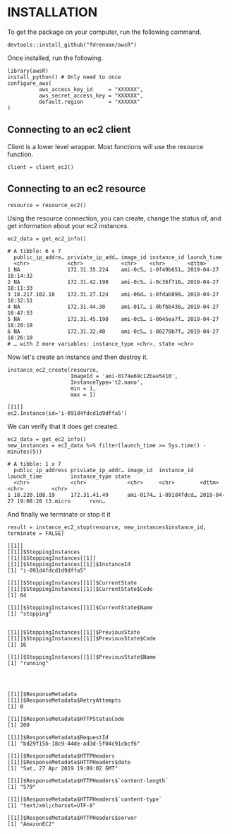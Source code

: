 # INSTALLATION

To get the package on your computer, run the following command.

```{r}
devtools::install_github("fdrennan/awsR")
```

Once installed, run the following.
```{r}
library(awsR)
install_python() # Only need to once
configure_aws(
          aws_access_key_id     = "XXXXXX",
          aws_secret_access_key = "XXXXXX",
          default.region        = "XXXXXX"
)
```

## Connecting to an ec2 client

Client is a lower level wrapper. Most functions will use the resource function.
```{r}
client = client_ec2()
```

## Connecting to an ec2 resource
```{r}
resource = resource_ec2()
```

Using the resource connection, you can create, change the status of, and get information about your ec2 instances.

```{r}
ec2_data = get_ec2_info()
```

```
# A tibble: 6 x 7
  public_ip_addre… priviate_ip_add… image_id instance_id launch_time        
  <chr>            <chr>            <chr>    <chr>       <dttm>             
1 NA               172.31.35.224    ami-0c5… i-0f49b651… 2019-04-27 18:14:32
2 NA               172.31.42.198    ami-0c5… i-0c36f716… 2019-04-27 18:11:33
3 18.217.102.18    172.31.27.124    ami-06d… i-0fdab899… 2019-04-27 18:32:51
4 NA               172.31.44.30     ami-017… i-0bfbb430… 2019-04-27 18:47:53
5 NA               172.31.45.198    ami-0c5… i-0045ea7f… 2019-04-27 18:20:18
6 NA               172.31.32.48     ami-0c5… i-00270b7f… 2019-04-27 18:26:10
# … with 2 more variables: instance_type <chr>, state <chr>
```

Now let's create an instance and then destroy it.

```{r}
instance_ec2_create(resource, 
                    ImageId = 'ami-0174e69c12bae5410', 
                    InstanceType='t2.nano', 
                    min = 1, 
                    max = 1)
```

```
[[1]]
ec2.Instance(id='i-091d4fdcd1d9dffa5')                
```
We can verify that it does get created.
```{r}
ec2_data = get_ec2_info()
new_instances = ec2_data %>% filter(launch_time >= Sys.time() - minutes(5))
```

```
# A tibble: 1 x 7
  public_ip_address priviate_ip_addr… image_id  instance_id  launch_time         instance_type state
  <chr>             <chr>             <chr>     <chr>        <dttm>              <chr>         <chr>
1 18.220.108.19     172.31.41.49      ami-0174… i-091d4fdcd… 2019-04-27 19:08:28 t3.micro      runn…

```

And finally we terminate or stop it it
```{r}
result = instance_ec2_stop(resource, new_instances$instance_id, terminate = FALSE)
```

```
[[1]]
[[1]]$StoppingInstances
[[1]]$StoppingInstances[[1]]
[[1]]$StoppingInstances[[1]]$InstanceId
[1] "i-091d4fdcd1d9dffa5"

[[1]]$StoppingInstances[[1]]$CurrentState
[[1]]$StoppingInstances[[1]]$CurrentState$Code
[1] 64

[[1]]$StoppingInstances[[1]]$CurrentState$Name
[1] "stopping"


[[1]]$StoppingInstances[[1]]$PreviousState
[[1]]$StoppingInstances[[1]]$PreviousState$Code
[1] 16

[[1]]$StoppingInstances[[1]]$PreviousState$Name
[1] "running"




[[1]]$ResponseMetadata
[[1]]$ResponseMetadata$RetryAttempts
[1] 0

[[1]]$ResponseMetadata$HTTPStatusCode
[1] 200

[[1]]$ResponseMetadata$RequestId
[1] "bd29f15b-18c9-44de-ad3d-5f04c91cbcf6"

[[1]]$ResponseMetadata$HTTPHeaders
[[1]]$ResponseMetadata$HTTPHeaders$date
[1] "Sat, 27 Apr 2019 19:09:02 GMT"

[[1]]$ResponseMetadata$HTTPHeaders$`content-length`
[1] "579"

[[1]]$ResponseMetadata$HTTPHeaders$`content-type`
[1] "text/xml;charset=UTF-8"

[[1]]$ResponseMetadata$HTTPHeaders$server
[1] "AmazonEC2"
```
